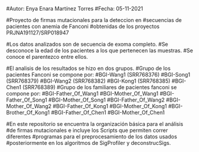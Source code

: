 #Autor: Enya Enara Martínez Torres
#Fecha: 05-11-2021

#Proyecto de firmas mutacionales para la deteccion en
#secuencias de pacientes con anemia de Fanconi 
#obtenidas de los proyectos PRJNA191127/SRP018947

#Los datos analizados son de secuencia de exoma completo.
#Se desconoce la edad de los pacientes a los que pertenecen las muestras.
#Se conoce el parentezco entre ellos.

#El analisis de los resultados se hizo en dos grupos.
#Grupo de los pacientes Fanconi se compone por:
#BGI-Wang1 (SRR768376)
#BGI-Song1 (SRR768379)
#BGI-Wang2 (SRR768382)
#BGI-Kong1 (SRR768385)
#BGI-Chen1 (SRR768389)
#Grupo de los familiares de pacientes fanconi se compone por:
#BGI-Father_Of_Wang1
#BGI-Mother_Of_Wang1
#BGI-Father_Of_Song1
#BGI-Mother_Of_Song1
#BGI-Father_Of_Wang2
#BGI-Mother_Of_Wang2
#BGI-Father_Of_Kong1
#BGI-Mother_Of_Kong1
#BGI-Brother_Of_Kong1
#BGI-Father_Of_Chen1
#BGI-Mother_Of_Chen1

#En este repositorio se encuentra la organización básica para el análisis 
#de firmas mutacionales e incluye los Scripts que permiten correr diferentes 
#programas para el preprocesamiento de los datos usados
#posteriormente en los algoritmos de SigProfiler y deconstrucSigs.